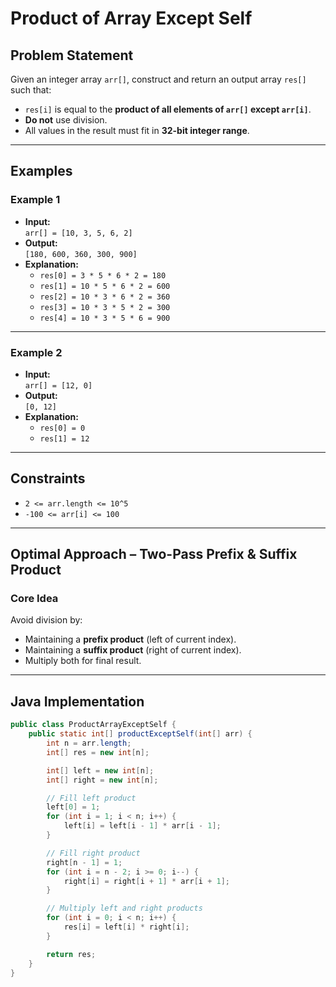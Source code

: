 # Product of Array Except Self

## Problem Statement

Given an integer array `arr[]`, construct and return an output array `res[]` such that:

- `res[i]` is equal to the **product of all elements of `arr[]` except `arr[i]`**.
- **Do not** use division.
- All values in the result must fit in **32-bit integer range**.

---

## Examples

### Example 1
- **Input:**  
  `arr[] = [10, 3, 5, 6, 2]`
- **Output:**  
  `[180, 600, 360, 300, 900]`
- **Explanation:**  
  - `res[0] = 3 * 5 * 6 * 2 = 180`  
  - `res[1] = 10 * 5 * 6 * 2 = 600`  
  - `res[2] = 10 * 3 * 6 * 2 = 360`  
  - `res[3] = 10 * 3 * 5 * 2 = 300`  
  - `res[4] = 10 * 3 * 5 * 6 = 900`

---

### Example 2
- **Input:**  
  `arr[] = [12, 0]`
- **Output:**  
  `[0, 12]`
- **Explanation:**  
  - `res[0] = 0`  
  - `res[1] = 12`

---

## Constraints

- `2 <= arr.length <= 10^5`  
- `-100 <= arr[i] <= 100`

---

## Optimal Approach – Two-Pass Prefix & Suffix Product

### Core Idea

Avoid division by:
- Maintaining a **prefix product** (left of current index).
- Maintaining a **suffix product** (right of current index).
- Multiply both for final result.

---

## Java Implementation

```java
public class ProductArrayExceptSelf {
    public static int[] productExceptSelf(int[] arr) {
        int n = arr.length;
        int[] res = new int[n];

        int[] left = new int[n];
        int[] right = new int[n];

        // Fill left product
        left[0] = 1;
        for (int i = 1; i < n; i++) {
            left[i] = left[i - 1] * arr[i - 1];
        }

        // Fill right product
        right[n - 1] = 1;
        for (int i = n - 2; i >= 0; i--) {
            right[i] = right[i + 1] * arr[i + 1];
        }

        // Multiply left and right products
        for (int i = 0; i < n; i++) {
            res[i] = left[i] * right[i];
        }

        return res;
    }
}